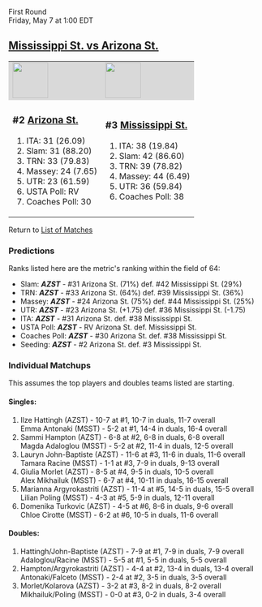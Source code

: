 First Round  
Friday, May 7 at 1:00 EDT
## [Mississippi St. vs Arizona St.](https://www.ncaa.com/game/5833677) 

<table>  
<tr style="background-color: #d9d9d9 !important"><td><a href="../index.md"><img src="https://www.ncaa.com/sites/default/files/images/logos/schools/a/arizona-st.70.png" width="70" height="70" /></a></td><td><a href="../index.md"><img src="https://www.ncaa.com/sites/default/files/images/logos/schools/m/mississippi-st.70.png" width="70" height="70" /></a></td></tr>
<tr><td>  

<h3>#2 <a href="../index.md">Arizona St.</a></h3>  

<ol>  
<li>ITA: 31 (26.09)</li>  
<li>Slam: 31 (88.20)</li>  
<li>TRN: 33 (79.83)</li>  
<li>Massey: 24 (7.65)</li>  
<li>UTR: 23 (61.59)</li>  
<li>USTA Poll: RV</li>  
<li>Coaches Poll: 30</li>  
</ol>  

</td><td>  

<h3>#3 <a href="../index.md">Mississippi St.</a></h3>  

<ol>  
<li>ITA: 38 (19.84)</li>  
<li>Slam: 42 (86.60)</li>  
<li>TRN: 39 (78.82)</li>  
<li>Massey: 44 (6.49)</li>  
<li>UTR: 36 (59.84)</li>  
<li>Coaches Poll: 38</li>  
</ol>  

</td></tr></table>  

Return to [List of Matches](../index.md)  

### Predictions  

Ranks listed here are the metric's ranking within the field of 64:  
- Slam: ***AZST*** - #31 Arizona St. (71%) def. #42 Mississippi St. (29%)  
- TRN: ***AZST*** - #33 Arizona St. (64%) def. #39 Mississippi St. (36%)  
- Massey: ***AZST*** - #24 Arizona St. (75%) def. #44 Mississippi St. (25%)  
- UTR: ***AZST*** - #23 Arizona St. (+1.75) def. #36 Mississippi St. (-1.75)  
- ITA: ***AZST*** - #31 Arizona St. def. #38 Mississippi St.  
- USTA Poll: ***AZST*** - RV Arizona St. def. Mississippi St.  
- Coaches Poll: ***AZST*** - #30 Arizona St. def. #38 Mississippi St.  
- Seeding: ***AZST*** - #2 Arizona St. def. #3 Mississippi St.  

### Individual Matchups  

This assumes the top players and doubles teams listed are starting.  

#### Singles:  
1. Ilze Hattingh (AZST) - 10-7 at #1, 10-7 in duals, 11-7 overall  
   Emma Antonaki (MSST) - 5-2 at #1, 14-4 in duals, 16-4 overall
2. Sammi Hampton (AZST) - 6-8 at #2, 6-8 in duals, 6-8 overall  
   Magda Adaloglou (MSST) - 5-2 at #2, 11-4 in duals, 12-5 overall
3. Lauryn John-Baptiste (AZST) - 11-6 at #3, 11-6 in duals, 11-6 overall  
   Tamara Racine (MSST) - 1-1 at #3, 7-9 in duals, 9-13 overall
4. Giulia Morlet (AZST) - 8-5 at #4, 9-5 in duals, 10-5 overall  
   Alex Mikhailuk (MSST) - 6-7 at #4, 10-11 in duals, 16-15 overall
5. Marianna Argyrokastriti (AZST) - 11-4 at #5, 14-5 in duals, 15-5 overall  
   Lilian Poling (MSST) - 4-3 at #5, 5-9 in duals, 12-11 overall
6. Domenika Turkovic (AZST) - 4-5 at #6, 8-6 in duals, 9-6 overall  
   Chloe Cirotte (MSST) - 6-2 at #6, 10-5 in duals, 11-6 overall

#### Doubles:  
1. Hattingh/John-Baptiste (AZST) - 7-9 at #1, 7-9 in duals, 7-9 overall  
   Adaloglou/Racine (MSST) - 5-5 at #1, 5-5 in duals, 5-5 overall
2. Hampton/Argyrokastriti (AZST) - 4-4 at #2, 13-4 in duals, 13-4 overall  
   Antonaki/Falceto (MSST) - 2-4 at #2, 3-5 in duals, 3-5 overall
3. Morlet/Kolarova (AZST) - 3-2 at #3, 8-2 in duals, 8-2 overall  
   Mikhailuk/Poling (MSST) - 0-0 at #3, 0-2 in duals, 3-4 overall